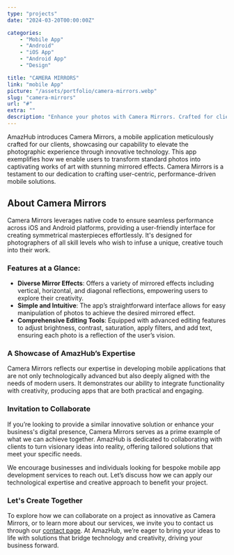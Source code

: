 ```yaml
---
type: "projects"
date: "2024-03-20T00:00:00Z"

categories: 
    - "Mobile App"
    - "Android"
    - "iOS App"
    - "Android App"
    - "Design"

title: "CAMERA MIRRORS"
link: "mobile App"
picture: "/assets/portfolio/camera-mirrors.webp"
slug: "camera-mirrors"
url: "#"
extra: ""
description: "Enhance your photos with Camera Mirrors. Crafted for clients, this app allows stunning mirrored effects. Contact us to create your app masterpiece."
---
```

AmazHub introduces Camera Mirrors, a mobile application meticulously crafted for our clients, showcasing our capability to elevate the photographic experience through innovative technology. This app exemplifies how we enable users to transform standard photos into captivating works of art with stunning mirrored effects. Camera Mirrors is a testament to our dedication to crafting user-centric, performance-driven mobile solutions.

## About Camera Mirrors
Camera Mirrors leverages native code to ensure seamless performance across iOS and Android platforms, providing a user-friendly interface for creating symmetrical masterpieces effortlessly. It's designed for photographers of all skill levels who wish to infuse a unique, creative touch into their work.

### Features at a Glance:
- **Diverse Mirror Effects**: Offers a variety of mirrored effects including vertical, horizontal, and diagonal reflections, empowering users to explore their creativity.
- **Simple and Intuitive**: The app’s straightforward interface allows for easy manipulation of photos to achieve the desired mirrored effect.
- **Comprehensive Editing Tools**: Equipped with advanced editing features to adjust brightness, contrast, saturation, apply filters, and add text, ensuring each photo is a reflection of the user’s vision.

### A Showcase of AmazHub’s Expertise
Camera Mirrors reflects our expertise in developing mobile applications that are not only technologically advanced but also deeply aligned with the needs of modern users. It demonstrates our ability to integrate functionality with creativity, producing apps that are both practical and engaging.

### Invitation to Collaborate
If you’re looking to provide a similar innovative solution or enhance your business's digital presence, Camera Mirrors serves as a prime example of what we can achieve together. AmazHub is dedicated to collaborating with clients to turn visionary ideas into reality, offering tailored solutions that meet your specific needs.

We encourage businesses and individuals looking for bespoke mobile app development services to reach out. Let’s discuss how we can apply our technological expertise and creative approach to benefit your project.

### Let's Create Together
To explore how we can collaborate on a project as innovative as Camera Mirrors, or to learn more about our services, we invite you to contact us through our [contact page](https://amazhub.net/contact-us). At AmazHub, we’re eager to bring your ideas to life with solutions that bridge technology and creativity, driving your business forward.